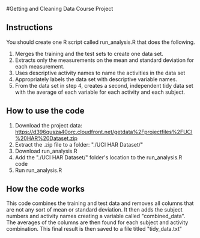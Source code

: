 #Getting and Cleaning Data Course Project

## Instructions

You should create one R script called run_analysis.R that does the following. 

1. Merges the training and the test sets to create one data set.
2. Extracts only the measurements on the mean and standard deviation for each measurement. 
3. Uses descriptive activity names to name the activities in the data set
4. Appropriately labels the data set with descriptive variable names. 
5. From the data set in step 4, creates a second, independent tidy data set with the average of each variable for each activity and each subject.

## How to use the code

1. Download the project data: https://d396qusza40orc.cloudfront.net/getdata%2Fprojectfiles%2FUCI%20HAR%20Dataset.zip 
2. Extract the .zip file to a folder: "./UCI HAR Dataset/"
3. Download run_analysis.R
4. Add the "./UCI HAR Dataset/" folder's location to the run_analysis.R code
5. Run run_analysis.R

## How the code works

This code combines the training and test data and removes all columns that are not any sort of mean or standard deviation.  It then adds the subject numbers and activity names creating a variable called "combined_data".   The averages of the columns are then found for each subject and activity combination.  This final result is then saved to a file titled "tidy_data.txt"